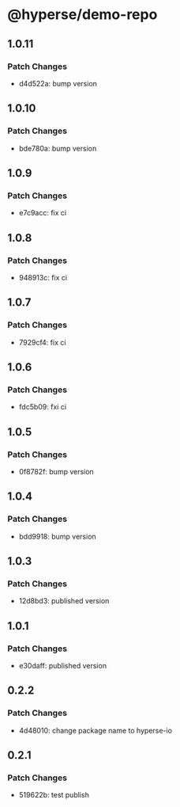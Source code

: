 # @hyperse/demo-repo

## 1.0.11

### Patch Changes

- d4d522a: bump version

## 1.0.10

### Patch Changes

- bde780a: bump version

## 1.0.9

### Patch Changes

- e7c9acc: fix ci

## 1.0.8

### Patch Changes

- 948913c: fix ci

## 1.0.7

### Patch Changes

- 7929cf4: fix ci

## 1.0.6

### Patch Changes

- fdc5b09: fxi ci

## 1.0.5

### Patch Changes

- 0f8782f: bump version

## 1.0.4

### Patch Changes

- bdd9918: bump version

## 1.0.3

### Patch Changes

- 12d8bd3: published version

## 1.0.1

### Patch Changes

- e30daff: published version

## 0.2.2

### Patch Changes

- 4d48010: change package name to hyperse-io

## 0.2.1

### Patch Changes

- 519622b: test publish
